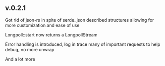 ## v.0.2.1
Got rid of json-rs in spite of serde_json described structures allowing for more customization and ease of use 

Longpoll::start now returns a LongpollStream

Error handling is introduced, log in trace many of important requests to help debug, no more unwrap

And a lot more